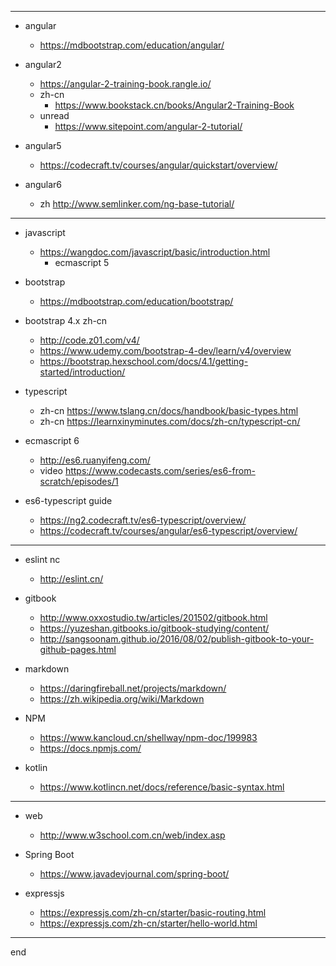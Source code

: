 
--------------------------------------------------------------------------------

- angular
  - https://mdbootstrap.com/education/angular/

- angular2
    - https://angular-2-training-book.rangle.io/
    - zh-cn 
        - https://www.bookstack.cn/books/Angular2-Training-Book
    - unread
        - https://www.sitepoint.com/angular-2-tutorial/

- angular5
    - https://codecraft.tv/courses/angular/quickstart/overview/

- angular6
    - zh http://www.semlinker.com/ng-base-tutorial/

--------------------------------------------------------------------------------

- javascript
  - https://wangdoc.com/javascript/basic/introduction.html
    - ecmascript 5

- bootstrap
  - https://mdbootstrap.com/education/bootstrap/

- bootstrap 4.x zh-cn
  - http://code.z01.com/v4/
  - https://www.udemy.com/bootstrap-4-dev/learn/v4/overview
  - https://bootstrap.hexschool.com/docs/4.1/getting-started/introduction/

- typescript
  - zh-cn https://www.tslang.cn/docs/handbook/basic-types.html
  - zh-cn https://learnxinyminutes.com/docs/zh-cn/typescript-cn/

- ecmascript 6
  - http://es6.ruanyifeng.com/
  - video https://www.codecasts.com/series/es6-from-scratch/episodes/1

- es6-typescript guide
  - https://ng2.codecraft.tv/es6-typescript/overview/
  - https://codecraft.tv/courses/angular/es6-typescript/overview/

--------------------------------------------------------------------------------

- eslint nc
  - http://eslint.cn/
  

- gitbook
  - http://www.oxxostudio.tw/articles/201502/gitbook.html
  - https://yuzeshan.gitbooks.io/gitbook-studying/content/
  - http://sangsoonam.github.io/2016/08/02/publish-gitbook-to-your-github-pages.html

- markdown
  - https://daringfireball.net/projects/markdown/
  - https://zh.wikipedia.org/wiki/Markdown

- NPM
  - https://www.kancloud.cn/shellway/npm-doc/199983
  - https://docs.npmjs.com/

- kotlin
  - https://www.kotlincn.net/docs/reference/basic-syntax.html

---

- web
  - http://www.w3school.com.cn/web/index.asp

- Spring Boot
  - https://www.javadevjournal.com/spring-boot/

- expressjs
  - https://expressjs.com/zh-cn/starter/basic-routing.html
  - https://expressjs.com/zh-cn/starter/hello-world.html


--------------------------------------------------------------------------------

end
